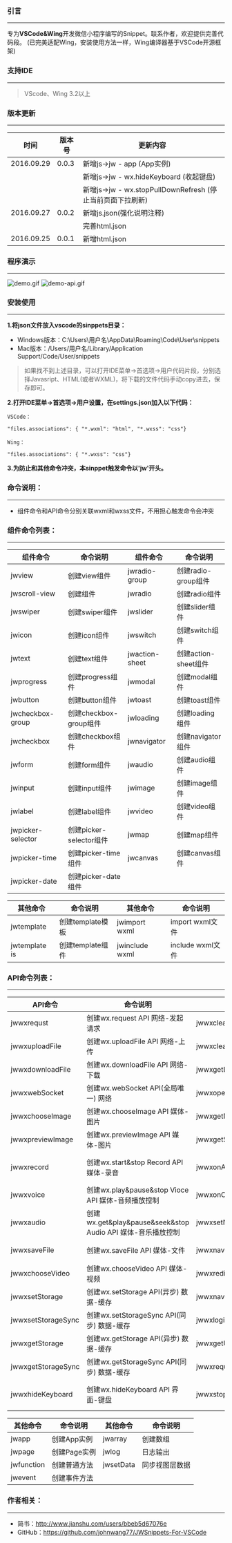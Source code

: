 ### 引言
---
专为**VSCode&Wing**开发微信小程序编写的Snippet。联系作者，欢迎提供完善代码段。
 (已完美适配Wing，安装使用方法一样，Wing编译器基于VSCode开源框架)

### 支持IDE
---
> VScode、Wing 3.2以上

### 版本更新
---
| 时间 | 版本号 | 更新内容 |
|--------|------------|---------------|
| 2016.09.29 | 0.0.3 | 新增js->jw - app (App实例)|
|  |  | 新增js->jw - wx.hideKeyboard (收起键盘)|
|  |  | 新增js->jw - wx.stopPullDownRefresh (停止当前页面下拉刷新)|
| 2016.09.27 | 0.0.2 | 新增js.json(强化说明注释) |
|  |  | 完善html.json |
| 2016.09.25 | 0.0.1 | 新增html.json |

### 程序演示
---
![demo.gif](http://upload-images.jianshu.io/upload_images/2961518-46a377f66c376592.gif?imageMogr2/auto-orient/strip)
![demo-api.gif](http://upload-images.jianshu.io/upload_images/2961518-9c346db076eb73fc.gif?imageMogr2/auto-orient/strip)

### 安装使用
---
**1.将json文件放入vscode的sinppets目录：**
- Windows版本：C:\Users\用户名\AppData\Roaming\Code\User\snippets
- Mac版本：/Users/用户名/Library/Application Support/Code/User/snippets

> 如果找不到上述目录，可以打开IDE菜单->首选项->用户代码片段，分别选择Javasript、HTML(或者WXML)，将下载的文件代码手动copy进去，保存即可。

**2.打开IDE菜单->首选项->用户设置，在settings.json加入以下代码：**

`VSCode：`
```
"files.associations": { "*.wxml": "html", "*.wxss": "css"}
```

`Wing：`
```
"files.associations": { "*.wxss": "css"}
```

**3.为防止和其他命令冲突，本sinppet触发命令以'jw'开头。**

### 命令说明：
---
- 组件命令和API命令分别关联wxml和wxss文件，不用担心触发命令会冲突

### 组件命令列表：
---

组件命令 | 命令说明 | 组件命令 | 命令说明
---|---|---|---
jwview | 创建view组件 | jwradio-group | 创建radio-group组件
jwscroll-view | 创建组件 | jwradio | 创建radio组件
jwswiper | 创建swiper组件 | jwslider | 创建slider组件
jwicon | 创建icon组件 | jwswitch | 创建switch组件
jwtext | 创建text组件 | jwaction-sheet | 创建action-sheet组件
jwprogress | 创建progress组件 | jwmodal | 创建modal组件
jwbutton | 创建button组件 | jwtoast | 创建toast组件
jwcheckbox-group | 创建checkbox-group组件 | jwloading | 创建loading组件
jwcheckbox| 创建checkbox组件 | jwnavigator | 创建navigator组件
jwform | 创建form组件 | jwaudio | 创建audio组件
jwinput | 创建input组件 | jwimage | 创建image组件
jwlabel | 创建label组件 | jwvideo | 创建video组件
jwpicker-selector | 创建picker-selector组件 | jwmap | 创建map组件
jwpicker-time | 创建picker-time组件 | jwcanvas | 创建canvas组件
jwpicker-date | 创建picker-date组件

其他命令 | 命令说明 | 其他命令 | 命令说明
---|---|---|---
jwtemplate | 创建template模板 | jwimport wxml | import wxml文件
jwtemplate is | 创建template组件 | jwinclude wxml | include wxml文件

### API命令列表：
---

API命令 | 命令说明 | API命令 | API说明
---|---|---|---
jwwxrequst | 创建wx.request API 网络-发起请求 | jwwxclearStorage | 创建wx.clearStorage API(异步) 数据-缓存
jwwxuploadFile | 创建wx.uploadFile API 网络-上传 | jwwxclearStorageSync | 创建wx.clearStorageSync API(同步) 数据-缓存
jwwxdownloadFile | 创建wx.downloadFile API 网络-下载 | jwwxgetLocation | 创建wx.getLocation API 位置-获取
jwwxwebSocket | 创建wx.webSocket API(全局唯一) 网络 | jwwxopenLocation | 创建wx.openLocation API 位置-查看
jwwxchooseImage | 创建wx.chooseImage API 媒体-图片| jwwxgetNetworkType | 创建wx.getNetworkType API 设置-网络状态
jwwxpreviewImage | 创建wx.previewImage API 媒体-图片 | jwwxgetSystemInfo | 创建wx.getSystemInfo API 设置-系统信息
jwwxrecord | 创建wx.start&stop Record API 媒体-录音 | jwwxonAccelerometerChange | 创建wx.onAccelerometerChange API 设置-重力感应
jwwxvoice | 创建wx.play&pause&stop Vioce API 媒体-音频播放控制 | jwwxonCompassChange | 创建wx.onCompassChange API 设置-罗盘
jwwxaudio| 创建wx.get&play&pause&seek&stop Audio API 媒体-音乐播放控制 | jwwxsetNavigationBarTitle | 创建wx.setNavigationBarTitle API 界面-导航条
jwwxsaveFile | 创建wx.saveFile API 媒体-文件 | jwwxnavigateTo | 创建wx.navigateTo API 界面-导航
jwwxchooseVideo | 创建wx.chooseVideo API 媒体-视频 | jwwxredirectTo | 创建wx.redirectTo API 界面-导航
jwwxsetStorage | 创建wx.setStorage API(异步) 数据-缓存 | jwwxnavigateBack | 创建wx.navigateBack API 界面-导航
jwwxsetStorageSync | 创建wx.setStorageSync API(同步) 数据-缓存 | jwwxlogin | 创建wx.login API 登录
jwwxgetStorage | 创建wx.getStorage API(异步) 数据-缓存| jwwxgetUserInfo | 创建wx.getUserInfo API 用户信息
jwwxgetStorageSync | 创建wx.getStorageSync API(同步) 数据-缓存 | jwwxrequestPayment | 创建wx.requestPayment API 微信支付
jwwxhideKeyboard | 创建wx.hideKeyboard API 界面-键盘 | jwwxstopPullDownRefresh | 创建wx.stopPullDownRefresh API 界面-刷新

其他命令 | 命令说明 | 其他命令 | 命令说明
---|---|---|---
jwapp | 创建App实例 | jwarray | 创建数组
jwpage | 创建Page实例 | jwlog | 日志输出
jwfunction | 创建普通方法 | jwsetData | 同步视图层数据
jwevent | 创建事件方法 |  | 

### 作者相关：
---
- 简书：http://www.jianshu.com/users/bbeb5d67076e
- GitHub：https://github.com/johnwang77/JWSnippets-For-VSCode